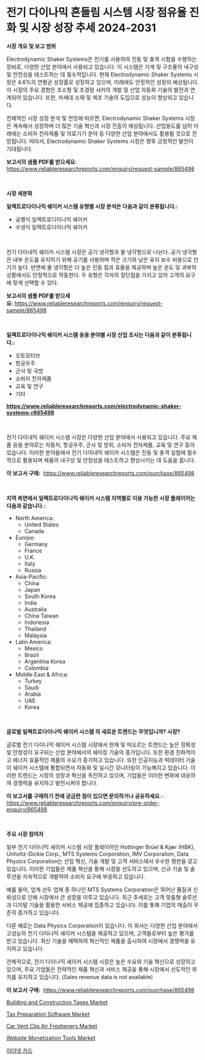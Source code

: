 <p><h1>전기 다이나믹 흔들림 시스템 시장 점유율 진화 및 시장 성장 추세 2024-2031</h1></p><p><strong>시장 개요 및 보고 범위</strong></p>
<p><p>Electrodynamic Shaker Systems은 전기를 사용하여 진동 및 충격 시험을 수행하는 장비로, 다양한 산업 분야에서 사용되고 있습니다. 이 시스템은 기계 및 구조물의 내구성 및 안전성을 테스트하는 데 필수적입니다. 현재 Electrodynamic Shaker Systems 시장은 4.6%의 연평균 성장률로 성장하고 있으며, 미래에도 안정적인 성장이 예상됩니다. 이 시장의 주요 경향은 초소형 및 초경량 샤커의 개발 및 산업 자동화 기술의 발전과 연계되어 있습니다. 또한, 차세대 소재 및 제조 기술의 도입으로 성능이 향상되고 있습니다.</p><p>전체적인 시장 성장 분석 및 전망에 따르면, Electrodynamic Shaker Systems 시장은 계속해서 성장하며 더 많은 기술 혁신과 시장 진출이 예상됩니다. 산업용도를 넘어 미래에는 소비자 전자제품 및 의료기기 분야 등 다양한 산업 분야에서도 활용될 것으로 전망됩니다. 따라서, Electrodynamic Shaker Systems 시장은 향후 긍정적인 발전이 기대됩니다.</p></p>
<p><strong>보고서의 샘플 PDF를 받으세요:</strong> <a href="https://www.reliableresearchreports.com/enquiry/request-sample/865498">https://www.reliableresearchreports.com/enquiry/request-sample/865498</a></p>
<p>&nbsp;</p>
<p><strong>시장 세분화</strong></p>
<p><strong>일렉트로다이나믹 쉐이커 시스템 유형별 시장 분석은 다음과 같이 분류됩니다.:</strong></p>
<p><ul><li>공랭식 일렉트로다이나믹 쉐이커</li><li>수냉식 일렉트로다이나믹 쉐이커</li></ul></p>
<p>&nbsp;</p>
<p><p>전기 다이내믹 쉐이커 시스템 시장은 공기 냉각형과 물 냉각형으로 나뉜다. 공기 냉각형은 내부 온도를 유지하기 위해 공기를 사용하며 작은 크기와 낮은 유지 보수 비용으로 인기가 높다. 반면에 물 냉각형은 더 높은 진동 힘과 효율을 제공하며 높은 온도 및 과부하 상황에서도 안정적으로 작동한다. 두 유형은 각자의 장단점을 가지고 있어 고객의 요구에 맞게 선택할 수 있다.</p></p>
<p><strong>보고서의 샘플 PDF를 받으세요:</strong>&nbsp;<a href="https://www.reliableresearchreports.com/enquiry/request-sample/865498">https://www.reliableresearchreports.com/enquiry/request-sample/865498</a></p>
<p>&nbsp;</p>
<p><strong> 일렉트로다이나믹 쉐이커 시스템 응용 분야별 시장 산업 조사는 다음과 같이 분류됩니다.:</strong></p>
<p><ul><li>오토모티브</li><li>항공우주</li><li>군사 및 국방</li><li>소비자 전자제품</li><li>교육 및 연구</li><li>기타</li></ul></p>
<p><strong><a href="https://www.reliableresearchreports.com/electrodynamic-shaker-systems-r865498">https://www.reliableresearchreports.com/electrodynamic-shaker-systems-r865498</a></strong></p>
<p>&nbsp;</p>
<p><p>전기 다이내믹 쉐이커 시스템 시장은 다양한 산업 분야에서 사용되고 있습니다. 주요 제품 응용 분야로는 자동차, 항공우주, 군사 및 방위, 소비자 전자제품, 교육 및 연구 등이 있습니다. 이러한 분야들에서 전기 다이내믹 쉐이커 시스템은 진동 및 충격 실험에 필수적으로 활용되며 제품의 내구성 및 안정성을 테스트하고 향상시키는 데 도움을 줍니다.</p></p>
<p><strong>이 보고서 구매:</strong>&nbsp; <a href="https://www.reliableresearchreports.com/purchase/865498">https://www.reliableresearchreports.com/purchase/865498</a></p>
<p>&nbsp;</p>
<p><strong>지역 측면에서 일렉트로다이나믹 쉐이커 시스템 지역별로 이용 가능한 시장 플레이어는 다음과 같습니다.:</strong></p>
<p><ul>
    <li>
        North America:
        <ul>
            <li>United States</li>
            <li>Canada</li>
        </ul>
    </li>
    <li>
        Europe:
        <ul>
            <li>Germany</li>
            <li>France</li>
            <li>U.K.</li>
            <li>Italy</li>
            <li>Russia</li>
        </ul>
    </li>
    <li>
        Asia-Pacific:
        <ul>
            <li>China</li>
            <li>Japan</li>
            <li>South Korea</li>
            <li>India</li>
            <li>Australia</li>
            <li>China Taiwan</li>
            <li>Indonesia</li>
            <li>Thailand</li>
            <li>Malaysia</li>
        </ul>
    </li>
    <li>
        Latin America:
        <ul>
            <li>Mexico</li>
            <li>Brazil</li>
            <li>Argentina Korea</li>
            <li>Colombia</li>
        </ul>
    </li>
    <li>
        Middle East & Africa:
        <ul>
            <li>Turkey</li>
            <li>Saudi</li>
            <li>Arabia</li>
            <li>UAE</li>
            <li>Korea</li>
        </ul>
    </li>
    </ul></p>
<p>&nbsp;</p>
<p><strong>글로벌 일렉트로다이나믹 쉐이커 시스템 의 새로운 트렌드는 무엇입니까? 시장?</strong></p>
<p><p>글로벌 전기 다이나믹 쉐이커 시스템 시장에서 현재 및 떠오르는 트렌드는 높은 정확성 및 안정성이 요구되는 산업 분야에서의 쉐이킹 기술의 증가입니다. 또한 환경 친화적이고 에너지 효율적인 제품의 수요가 증가하고 있습니다. 또한 인공지능과 빅데이터 기술이 쉐이커 시스템에 통합되면서 자동화 및 실시간 모니터링이 가능해지고 있습니다. 이러한 트렌드는 시장의 성장과 혁신을 촉진하고 있으며, 기업들은 이러한 변화에 대응하여 경쟁력을 유지하고 발전시켜야 합니다.</p></p>
<p><strong>이 보고서를 구매하기 전에 궁금한 점이 있으면 문의하거나 공유하세요.</strong>- <a href="https://www.reliableresearchreports.com/enquiry/pre-order-enquiry/865498">https://www.reliableresearchreports.com/enquiry/pre-order-enquiry/865498</a></p>
<p>&nbsp;</p>
<p><strong>주요 시장 참여자</strong></p>
<p><p>일부 전기 다이나믹 셰이커 시스템 시장 플레이어인 Hottinger Brüel & Kjær (HBK), Unholtz-Dickie Corp., MTS Systems Corporation, IMV Corporation, Data Physics Corporation는 산업 혁신, 기술 개발 및 고객 서비스에서 우수한 평판을 갖고 있습니다. 이러한 기업들은 제품 혁신을 통해 시장을 선도하고 있으며, 신규 기술 및 솔루션을 지속적으로 개발하여 소비자 요구에 부응하고 있습니다.</p><p>예를 들어, 업계 선두 업체 중 하나인 MTS Systems Corporation은 뛰어난 품질과 신뢰성으로 인해 시장에서 큰 성장을 이루고 있습니다. 최근 추세로는 고객 맞춤형 솔루션과 디지털 기술을 활용한 서비스 제공에 집중하고 있습니다. 이를 통해 기업의 매출이 꾸준히 증가하고 있습니다.</p><p>다른 예로는 Data Physics Corporation이 있습니다. 이 회사는 다양한 산업 분야에서 고성능의 전기 다이나믹 셰이커 시스템을 제공하고 있으며, 고객들로부터 높은 평가를 받고 있습니다. 최신 기술을 채택하여 혁신적인 제품을 출시하여 시장에서 경쟁력을 유지하고 있습니다.</p><p>전체적으로, 전기 다이나믹 셰이커 시스템 시장은 높은 수요와 기술 혁신으로 성장하고 있으며, 주요 기업들은 전략적인 제품 혁신과 서비스 제공을 통해 시장에서 선도적인 위치를 유지하고 있습니다. (Sales revenue data is not available)</p></p>
<p><strong>이 보고서 구매:</strong>&nbsp;&nbsp;<a href="https://www.reliableresearchreports.com/purchase/865498">https://www.reliableresearchreports.com/purchase/865498</a></p>
<p><p><a href="https://www.linkedin.com/pulse/building-construction-tapes-market-size-growth-segmentation-ulb9f">Building and Construction Tapes Market</a></p><p><a href="https://github.com/julyju69/Market-Research-Report-List-3/blob/main/tax-preparation-software-market.md">Tax Preparation Software Market</a></p><p><a href="https://issuu.com/reportprime-2/docs/car-vent-clip-air-fresheners-market-size-2030.pptx">Car Vent Clip Air Fresheners Market</a></p><p><a href="https://www.linkedin.com/pulse/analyzing-website-monetization-tools-market-global-industry-wsj8e?trackingId=IiFY5YPXtGpf6Y4hV8hkGA%3D%3D">Website Monetization Tools Market</a></p><p><a href="https://github.com/Howaoole34545/Market-Research-Report-List-1/blob/main/721195058895.md">이더넷 카드</a></p></p>
